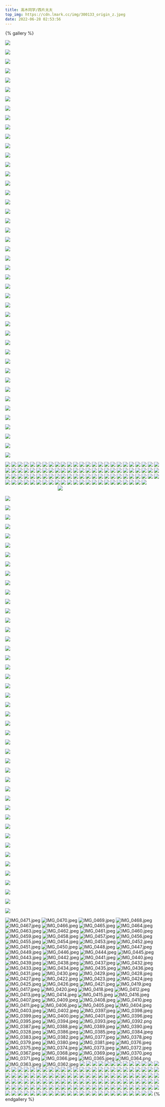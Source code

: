 ```yaml
---
title: 高木同学/西片太太
top_img: https://cdn.lmark.cc/img/300133_origin_z.jpeg
date: 2022-06-28 02:53:56
---
```

{% gallery %}

![](https://cdn.lmark.cc/img/300133_origin_z.jpeg)

![](https://cdn.lmark.cc/img/300136_origin_20220531_195148.jpg)

![](https://cdn.lmark.cc/img/300137_origin_20220531_195151.jpg)

![](https://cdn.lmark.cc/img/300138_origin_20220531_195238.jpg)

![](https://cdn.lmark.cc/img/300139_origin_20220531_195300.jpg)

![](https://cdn.lmark.cc/img/300140_origin_20220531_195307.jpg)

![](https://cdn.lmark.cc/img/300141_origin_20220531_195311.jpg)

![](https://cdn.lmark.cc/img/300142_origin_20220531_195315.jpg)

![](https://cdn.lmark.cc/img/300143_origin_20220531_195532.jpg)

![](https://cdn.lmark.cc/img/300144_origin_20220531_195534.jpg)

![](https://cdn.lmark.cc/img/300145_origin_20220531_195541.jpg)

![](https://cdn.lmark.cc/img/300146_origin_20220531_195547.jpg)

![](https://cdn.lmark.cc/img/300147_origin_20220531_195551.jpg)

![](https://cdn.lmark.cc/img/300148_origin_20220531_195553.jpg)

![](https://cdn.lmark.cc/img/300149_origin_20220531_195558.jpg)

![](https://cdn.lmark.cc/img/300150_origin_20220531_195603.jpg)

![](https://cdn.lmark.cc/img/300151_origin_20220531_195612.jpg)

![](https://cdn.lmark.cc/img/300152_origin_20220531_195623.jpg)

![](https://cdn.lmark.cc/img/300153_origin_20220531_195859.jpg)

![](https://cdn.lmark.cc/img/300154_origin_20220531_195942.jpg)

![](https://cdn.lmark.cc/img/300155_origin_20220531_195944.jpg)

![](https://cdn.lmark.cc/img/300156_origin_20220531_195946.jpg)

![](https://cdn.lmark.cc/img/300157_origin_20220531_195958.jpg)

![](https://cdn.lmark.cc/img/300160_origin_20220531_200001.jpg)

![](https://cdn.lmark.cc/img/300165_origin_20220531_200019.jpg)

![](https://cdn.lmark.cc/img/300166_origin_20220531_200021.jpg)

![](https://cdn.lmark.cc/img/300167_origin_20220531_200031.jpg)

![](https://cdn.lmark.cc/img/300168_origin_20220531_200032.jpg)

![](https://cdn.lmark.cc/img/300169_origin_20220531_200034.jpg)

![](https://cdn.lmark.cc/img/300170_origin_20220531_200044.jpg)

![](https://cdn.lmark.cc/img/300171_origin_20220531_200046.jpg)

![](https://cdn.lmark.cc/img/300172_origin_20220531_200244.jpg)

![](https://cdn.lmark.cc/img/300173_origin_20220531_200246.jpg)

![](https://cdn.lmark.cc/img/300174_origin_20220531_200256.jpg)

![](https://cdn.lmark.cc/img/300175_origin_20220531_200259.jpg)

![](https://cdn.lmark.cc/img/300176_origin_20220531_200309.jpg)

![](https://cdn.lmark.cc/img/300177_origin_20220531_200311.jpg)

![](https://cdn.lmark.cc/img/300178_origin_20220531_200406.jpg)

![](https://cdn.lmark.cc/img/300179_origin_20220531_200414.jpg)

![](https://cdn.lmark.cc/img/300180_origin_20220531_200416.jpg)

![](https://cdn.lmark.cc/img/300181_origin_20220531_200421.jpg)

![](https://cdn.lmark.cc/img/300182_origin_20220531_200437.jpg)

![](https://cdn.lmark.cc/img/300183_origin_20220531_200439.jpg)

![](https://cdn.lmark.cc/img/300184_origin_20220531_200443.jpg)

![](https://cdn.lmark.cc/img/300185_origin_20220531_200447.jpg)

![](https://cdn.lmark.cc/img/300186_origin_20220531_200449.jpg)
![](https://cdn.lmark.cc/img/300187_origin_20220531_200452.jpg)
![](https://cdn.lmark.cc/img/300188_origin_20220531_200500.jpg)
![](https://cdn.lmark.cc/img/300189_origin_20220531_200502.jpg)
![](https://cdn.lmark.cc/img/300190_origin_20220531_200503.jpg)
![](https://cdn.lmark.cc/img/300191_origin_20220531_200505.jpg)
![](https://cdn.lmark.cc/img/300192_origin_20220531_200511.jpg)
![](https://cdn.lmark.cc/img/300193_origin_20220531_200514.jpg)
![](https://cdn.lmark.cc/img/300195_origin_20220531_200519.jpg)
![](https://cdn.lmark.cc/img/300195_origin_20220531_200519.jpg)
![](https://cdn.lmark.cc/img/300197_origin_20220531_200823.jpg)
![](https://cdn.lmark.cc/img/300198_origin_20220531_200826.jpg)
![](https://cdn.lmark.cc/img/300199_origin_20220531_200831.jpg)
![](https://cdn.lmark.cc/img/300200_origin_20220531_200837.jpg)
![](https://cdn.lmark.cc/img/300201_origin_20220531_200839.jpg)
![](https://cdn.lmark.cc/img/300202_origin_20220531_200845.jpg)
![](https://cdn.lmark.cc/img/300203_origin_20220531_200850.jpg)
![](https://cdn.lmark.cc/img/300204_origin_20220531_200859.jpg)
![](https://cdn.lmark.cc/img/300205_origin_20220531_200902.jpg)
![](https://cdn.lmark.cc/img/300206_origin_20220531_200908.jpg)
![](https://cdn.lmark.cc/img/300207_origin_20220531_200910.jpg)
![](https://cdn.lmark.cc/img/300208_origin_20220531_200914.jpg)
![](https://cdn.lmark.cc/img/300209_origin_20220531_201110.jpg)
![](https://cdn.lmark.cc/img/300210_origin_20220531_201127.jpg)
![](https://cdn.lmark.cc/img/300211_origin_20220531_201145.jpg)
![](https://cdn.lmark.cc/img/300212_origin_20220531_201147.jpg)
![](https://cdn.lmark.cc/img/300213_origin_20220531_201154.jpg)
![](https://cdn.lmark.cc/img/300214_origin_20220531_201156.jpg)
![](https://cdn.lmark.cc/img/300216_origin_20220531_201214.jpg)
![](https://cdn.lmark.cc/img/300217_origin_20220531_201216.jpg)
![](https://cdn.lmark.cc/img/300218_origin_20220531_201225.jpg)
![](https://cdn.lmark.cc/img/300220_origin_20220531_201234.jpg)
![](https://cdn.lmark.cc/img/300221_origin_20220531_201235.jpg)
![](https://cdn.lmark.cc/img/300222_origin_20220531_201420.jpg)
![](https://cdn.lmark.cc/img/300223_origin_20220531_201432.jpg)
![](https://cdn.lmark.cc/img/300224_origin_20220531_201438.jpg)
![](https://cdn.lmark.cc/img/300225_origin_20220531_201440.jpg)
![](https://cdn.lmark.cc/img/300226_origin_20220531_201441.jpg)
![](https://cdn.lmark.cc/img/300227_origin_20220531_201506.jpg)
![](https://cdn.lmark.cc/img/300228_origin_20220531_201525.jpg)
![](https://cdn.lmark.cc/img/300229_origin_20220531_201527.jpg)
![](https://cdn.lmark.cc/img/300230_origin_20220531_201530.jpg)
![](https://cdn.lmark.cc/img/300231_origin_20220531_201543.jpg)
![](https://cdn.lmark.cc/img/300232_origin_20220531_201548.jpg)
![](https://cdn.lmark.cc/img/300233_origin_20220531_201608.jpg)
![](https://cdn.lmark.cc/img/300234_origin_20220531_201611.jpg)
![](https://cdn.lmark.cc/img/300235_origin_20220531_201613.jpg)
![](https://cdn.lmark.cc/img/300236_origin_20220531_201720.jpg)
![](https://cdn.lmark.cc/img/300237_origin_20220531_201724.jpg)
![](https://cdn.lmark.cc/img/300238_origin_20220531_201734.jpg)
![](https://cdn.lmark.cc/img/300239_origin_20220531_201743.jpg)
![](https://cdn.lmark.cc/img/300240_origin_20220531_201745.jpg)
![](https://cdn.lmark.cc/img/300241_origin_20220531_201748.jpg)
![](https://cdn.lmark.cc/img/300242_origin_20220531_201756.jpg)
![](https://cdn.lmark.cc/img/300243_origin_20220531_201807.jpg)
![](https://cdn.lmark.cc/img/300244_origin_20220531_202059.jpg)
![](https://cdn.lmark.cc/img/300245_origin_20220531_202105.jpg)
![](https://cdn.lmark.cc/img/300246_origin_20220531_202249.jpg)
![](https://cdn.lmark.cc/img/300247_origin_20220531_202306.jpg)
![](https://cdn.lmark.cc/img/300248_origin_20220531_202309.jpg)
![](https://cdn.lmark.cc/img/300249_origin_20220531_202313.jpg)
![](https://cdn.lmark.cc/img/300250_origin_20220531_202337.jpg)
![](https://cdn.lmark.cc/img/300251_origin_20220531_202404.jpg)
![](https://cdn.lmark.cc/img/300252_origin_20220531_202420.jpg)
![](https://cdn.lmark.cc/img/300253_origin_20220531_202426.jpg)
![](https://cdn.lmark.cc/img/300254_origin_20220531_202433.jpg)
![](https://cdn.lmark.cc/img/300255_origin_20220531_202437.jpg)
![](https://cdn.lmark.cc/img/300257_origin_20220531_202454.jpg)
![](https://cdn.lmark.cc/img/300258_origin_20220531_202457.jpg)
![](https://cdn.lmark.cc/img/300259_origin_20220531_202504.jpg)
![](https://cdn.lmark.cc/img/300260_origin_20220531_202719.jpg)
![](https://cdn.lmark.cc/img/300261_origin_20220531_202723.jpg)
![](https://cdn.lmark.cc/img/300262_origin_20220531_202727.jpg)
![](https://cdn.lmark.cc/img/300263_origin_20220531_202741.jpg)
![](https://cdn.lmark.cc/img/300264_origin_20220531_202747.jpg)
![](https://cdn.lmark.cc/img/300265_origin_20220531_202756.jpg)
![](https://cdn.lmark.cc/img/300266_origin_20220531_202801.jpg)
![](https://cdn.lmark.cc/img/300267_origin_20220531_202810.jpg)
![](https://cdn.lmark.cc/img/300268_origin_20220531_202826.jpg)
![](https://cdn.lmark.cc/img/300269_origin_20220531_202830.jpg)
![](https://cdn.lmark.cc/img/300270_origin_20220531_202834.jpg)
![](https://cdn.lmark.cc/img/300271_origin_20220531_202912.jpg)
![](https://cdn.lmark.cc/img/300272_origin_20220531_202933.jpg)
![](https://cdn.lmark.cc/img/300273_origin_20220531_202945.jpg)
![](https://cdn.lmark.cc/img/300274_origin_20220531_202953.jpg)
![](https://cdn.lmark.cc/img/307250_origin_20220610_145636.jpg)
![](https://cdn.lmark.cc/img/307572_origin_20220611_003922.jpg)
![](https://cdn.lmark.cc/img/319676_origin_20220628_092336.jpg)
![](https://cdn.lmark.cc/img/319677_origin_20220628_092341.jpg)
![](https://cdn.lmark.cc/img/319678_origin_20220628_092530.jpg)
![](https://cdn.lmark.cc/img/319679_origin_20220628_092532.jpg)
![](https://cdn.lmark.cc/img/319680_origin_20220628_092542.jpg)
![](https://cdn.lmark.cc/img/319681_origin_20220628_092544.jpg)
![](https://cdn.lmark.cc/img/319682_origin_20220628_092551.jpg)
![](https://cdn.lmark.cc/img/323043_origin_20220704_085127.jpg)
![](https://cdn.lmark.cc/img/323044_origin_20220704_085129.jpg)
![](https://cdn.lmark.cc/img/323045_origin_20220704_085133.jpg)
![](https://cdn.lmark.cc/img/323046_origin_20220704_085136.jpg)
![]()
![]()
![]()
![]()
![]()
![]()
![]()
![]()
![]()
![]()
![]()
![]()
![]()
![]()
![]()
![]()
![]()
![]()
![]()
![]()
![]()
![]()
![]()
![]()
![]()
![]()
![]()
![]()
![]()
![]()
![]()
![]()
![]()
![]()
![]()
![]()
![]()
![]()
![]()
![]()
![]()
![]()
![]()
![]()
![]()
![]()
![]()
![]()
![]()
![]()
![]()
![]()
![]()
![]()
![]()
![](https://cdn.lmark.cc/blog/0BB0FCFEE2109233C220A6A0370AAD10.png)

![](https://cdn.lmark.cc/blog/1652AC1E14EED73C57F8D40E71412930.png)

![](https://cdn.lmark.cc/blog/1992B0674BDF96D2C7D5F2824845661D.png)

![](https://cdn.lmark.cc/blog/1E081604583F31C42A1CFF001D27B4CF.png)

![](https://cdn.lmark.cc/blog/460FD182E6C2D111949405D315D0EF59.png)

![](https://cdn.lmark.cc/blog/5A3F884D689EB809ED9658495D9D26B3.png)

![](https://cdn.lmark.cc/blog/6542F5D0999753EC5A1AAEEB701A1B30.png)

![](https://cdn.lmark.cc/blog/7ED89EF9DF43770D293483B7607FDA34.png)

![](https://cdn.lmark.cc/blog/84E46B6B25E06A68727E41E422D507BD.png)

![](https://cdn.lmark.cc/blog/9E78333F07D45A97007C71BA466C19FD.png)

![](https://cdn.lmark.cc/blog/DF5100D571037737E54AE8693D41875E.png)

![](http://cdn.lmark.cc/img/ECDACD04E478DAEDB2EBCBFBA69C1BF9.png)

![](https://cdn.lmark.cc/blog/IMG_0126.JPG)

![](https://cdn.lmark.cc/blog/IMG_0127.JPG)

![](https://cdn.lmark.cc/blog/IMG_0128.JPG)

![](https://cdn.lmark.cc/blog/IMG_0129.JPG)

![](https://cdn.lmark.cc/blog/IMG_0130.JPG)

![](https://cdn.lmark.cc/blog/IMG_0132.JPG)

![](https://cdn.lmark.cc/blog/IMG_0133.JPG)

![](https://cdn.lmark.cc/blog/IMG_0135.JPG)

![](https://cdn.lmark.cc/blog/IMG_0136.JPG)

![](https://cdn.lmark.cc/blog/IMG_0137.JPG)

![](https://cdn.lmark.cc/blog/IMG_0138.JPG)

![](https://cdn.lmark.cc/blog/IMG_0139.JPG)

![](https://cdn.lmark.cc/blog/IMG_0140.JPG)

![](https://cdn.lmark.cc/blog/IMG_0141.JPG)

![](https://cdn.lmark.cc/blog/IMG_0142.JPG)

![](https://cdn.lmark.cc/blog/IMG_0143.JPG)

![](https://cdn.lmark.cc/blog/IMG_0144.JPG)

![](https://cdn.lmark.cc/blog/IMG_0145.JPG)

![](https://cdn.lmark.cc/blog/IMG_0146%20%281%29.JPG)

![](https://cdn.lmark.cc/blog/IMG_0148.JPG)

![](https://cdn.lmark.cc/blog/IMG_0150.JPG)

![](https://cdn.lmark.cc/blog/IMG_0151.JPG)

![](http://cdn.lmark.cc/img/IMG_0152.JPG)

![](https://cdn.lmark.cc/blog/IMG_0153.JPG)

![](https://cdn.lmark.cc/blog/IMG_0157.JPG)

![](https://cdn.lmark.cc/blog/IMG_0158.JPG)

![](https://cdn.lmark.cc/blog/IMG_0162.JPG)

![](https://cdn.lmark.cc/blog/IMG_0163.JPG)

![](https://cdn.lmark.cc/blog/IMG_0164.JPG)

![](http://cdn.lmark.cc/img/DX4WCyHwMh2qIY9.png)

![](http://cdn.lmark.cc/img/qK8mHx41XafkIiu.jpg)

![](http://cdn.lmark.cc/img/9tSUPL8CWjXx2ZY.jpg)

![](http://cdn.lmark.cc/img/5KvXmE2iPDSGCyQ.png)

![](http://cdn.lmark.cc/img/i8UAOLXjQIDbfHw.png)

![IMG_0471.jpeg](http://cdn.lmark.cc/img/f639AbvB5l14GeM.jpg)
![IMG_0470.jpeg](http://cdn.lmark.cc/img/n8ahlkPO4ZdM9EY.jpg)
![IMG_0469.jpeg](http://cdn.lmark.cc/img/ob5A3N8R9KUzOlJ.jpg)
![IMG_0468.jpeg](http://cdn.lmark.cc/img/Zpr8CNtWf7YU4kd.jpg)
![IMG_0467.jpeg](http://cdn.lmark.cc/img/kcJ93K2AX154HCV.jpg)
![IMG_0466.jpeg](http://cdn.lmark.cc/img/GiQMpY9t6CThOZX.jpg)
![IMG_0465.jpeg](http://cdn.lmark.cc/img/hQvakurms3R5XG1.jpg)
![IMG_0464.jpeg](http://cdn.lmark.cc/img/sFGpRjcrt2vNXoh.jpg)
![IMG_0463.jpeg](http://cdn.lmark.cc/img/8KTbdUZovNG1DgH.jpg)
![IMG_0462.jpeg](http://cdn.lmark.cc/img/zrmGUKBVtONukDA.jpg)
![IMG_0461.jpeg](http://cdn.lmark.cc/img/5MFQUvymY8n1cjD.jpg)
![IMG_0460.jpeg](http://cdn.lmark.cc/img/W8tnlTPOkUgBmih.jpg)
![IMG_0459.jpeg](http://cdn.lmark.cc/img/1fHObMLyjdhqiaG.jpg)
![IMG_0458.jpeg](http://cdn.lmark.cc/img/d8RA5KoyhVemt21.jpg)
![IMG_0457.jpeg](http://cdn.lmark.cc/img/tYsaSw1ympJ93XQ.jpg)
![IMG_0456.jpeg](http://cdn.lmark.cc/img/e3uZ1LbxhQ69sVl.jpg)
![IMG_0455.jpeg](http://cdn.lmark.cc/img/zsuIZjEQRvKwiM1.jpg)
![IMG_0454.jpeg](http://cdn.lmark.cc/img/QBSHRWtcw3bA75j.jpg)
![IMG_0453.jpeg](http://cdn.lmark.cc/img/xpDhiNlaFSXIvor.jpg)
![IMG_0452.jpeg](http://cdn.lmark.cc/img/6YnGVLEsgQper4W.jpg)
![IMG_0451.jpeg](http://cdn.lmark.cc/img/6LxAK18o5THyFR7.jpg)
![IMG_0450.jpeg](http://cdn.lmark.cc/img/MChfcY36ybTaLGH.jpg)
![IMG_0448.jpeg](http://cdn.lmark.cc/img/fyZ67FYwJrkDezQ.jpg)
![IMG_0447.jpeg](http://cdn.lmark.cc/img/izdvaCQmg3Becly.jpg)
![IMG_0449.jpeg](http://cdn.lmark.cc/img/cyjdV1hmPDbLsFE.jpg)
![IMG_0446.jpeg](http://cdn.lmark.cc/img/5qjAMSVbHPEcDWX.jpg)
![IMG_0444.jpeg](http://cdn.lmark.cc/img/O5TCYpk2wKGeXFR.jpg)
![IMG_0445.jpeg](http://cdn.lmark.cc/img/9BSMlyYI7V1AsWo.jpg)
![IMG_0443.jpeg](http://cdn.lmark.cc/img/wQDkTiuGEOIaZb8.jpg)
![IMG_0442.jpeg](http://cdn.lmark.cc/img/VtguYwvGLSzJBkl.jpg)
![IMG_0441.jpeg](http://cdn.lmark.cc/img/I4MgoCFnrfG8cUj.jpg)
![IMG_0440.jpeg](http://cdn.lmark.cc/img/4kmgHLYdVIqbDyr.jpg)
![IMG_0439.jpeg](http://cdn.lmark.cc/img/dZkS9iI3XB5RmJC.jpg)
![IMG_0438.jpeg](http://cdn.lmark.cc/img/UgtfKi9yoOzTNvp.jpg)
![IMG_0437.jpeg](http://cdn.lmark.cc/img/GNCTeupvgU7ix3a.jpg)
![IMG_0432.jpeg](http://cdn.lmark.cc/img/HxiKWmsVEdLQ8pS.jpg)
![IMG_0433.jpeg](http://cdn.lmark.cc/img/1RAbQTWg56LpPSe.jpg)
![IMG_0434.jpeg](http://cdn.lmark.cc/img/GU6wEhqnFizSPAK.jpg)
![IMG_0435.jpeg](http://cdn.lmark.cc/img/BpSKsrP8Uj3TCRA.jpg)
![IMG_0436.jpeg](http://cdn.lmark.cc/img/pVKbAgEsuitkWed.jpg)
![IMG_0431.jpeg](http://cdn.lmark.cc/img/Fq2L31cQ6amSJou.jpg)
![IMG_0430.jpeg](http://cdn.lmark.cc/img/BOFhIysf9LKtH8g.jpg)
![IMG_0429.jpeg](http://cdn.lmark.cc/img/iM5FHNEVZnCfAlU.jpg)
![IMG_0428.jpeg](http://cdn.lmark.cc/img/a5QyjO3K8Z2mGfM.jpg)
![IMG_0427.jpeg](http://cdn.lmark.cc/img/Amcw1xOKCNX387a.jpg)
![IMG_0422.jpeg](http://cdn.lmark.cc/img/649BWGvQYINh5pO.jpg)
![IMG_0423.jpeg](http://cdn.lmark.cc/img/GkE5ULwaeM2sxSW.jpg)
![IMG_0424.jpeg](http://cdn.lmark.cc/img/35WwFdeGcpRnTCb.jpg)
![IMG_0425.jpeg](http://cdn.lmark.cc/img/pvaA423fuqS1JHP.jpg)
![IMG_0426.jpeg](http://cdn.lmark.cc/img/UAWiCx62KQwenqZ.jpg)
![IMG_0421.jpeg](http://cdn.lmark.cc/img/DbxPKwUZzOBm38v.jpg)
![IMG_0419.jpeg](http://cdn.lmark.cc/img/2m9bMAoruw6iHQY.jpg)
![IMG_0417.jpeg](http://cdn.lmark.cc/img/R2uI6cLdi7p49TH.jpg)
![IMG_0420.jpeg](http://cdn.lmark.cc/img/k5xpsg4Tz3F68dH.jpg)
![IMG_0418.jpeg](http://cdn.lmark.cc/img/nvTDkiPsHKemz3L.jpg)
![IMG_0412.jpeg](http://cdn.lmark.cc/img/UqMIanYjtwyQ18N.jpg)
![IMG_0413.jpeg](http://cdn.lmark.cc/img/AqtOc8iyD6Ejnxw.jpg)
![IMG_0414.jpeg](http://cdn.lmark.cc/img/v1R5r6gh4cHSFeQ.jpg)
![IMG_0415.jpeg](http://cdn.lmark.cc/img/sKrl42kaCOcN1F9.jpg)
![IMG_0416.jpeg](http://cdn.lmark.cc/img/OTXcwYENZCzxuVk.jpg)
![IMG_0407.jpeg](http://cdn.lmark.cc/img/WsUQk4qnOSeltB9.jpg)
![IMG_0409.jpeg](http://cdn.lmark.cc/img/x9mL1bYDT6ZORUg.jpg)
![IMG_0408.jpeg](http://cdn.lmark.cc/img/gSOquIFoW7bMlaj.jpg)
![IMG_0410.jpeg](http://cdn.lmark.cc/img/69NDI2KST5HVEJg.jpg)
![IMG_0411.jpeg](http://cdn.lmark.cc/img/8IFvcktXqQB7P6h.jpg)
![IMG_0406.jpeg](http://cdn.lmark.cc/img/yROCb94JL7lNwgh.jpg)
![IMG_0405.jpeg](http://cdn.lmark.cc/img/gDxbsoGdBOyYnlk.jpg)
![IMG_0404.jpeg](http://cdn.lmark.cc/img/Q5LHWthsSyVA7Nb.jpg)
![IMG_0403.jpeg](http://cdn.lmark.cc/img/U5xS4FfCVazT1AW.jpg)
![IMG_0402.jpeg](http://cdn.lmark.cc/img/NsJfVWwqMX8rxIU.jpg)
![IMG_0397.jpeg](http://cdn.lmark.cc/img/eKpZSv4cg9R5Ebt.jpg)
![IMG_0398.jpeg](http://cdn.lmark.cc/img/MLGxS5qdB6Oljf7.jpg)
![IMG_0399.jpeg](http://cdn.lmark.cc/img/eLa2NVDrApClE7u.jpg)
![IMG_0400.jpeg](http://cdn.lmark.cc/img/eCaOZdyJTxLA34h.jpg)
![IMG_0401.jpeg](http://cdn.lmark.cc/img/1dT5XMkfi6vRoqF.jpg)
![IMG_0396.jpeg](http://cdn.lmark.cc/img/JHGMk4PxAFc2WXb.jpg)
![IMG_0395.jpeg](http://cdn.lmark.cc/img/g4MmJL3x6HeOfdK.jpg)
![IMG_0394.jpeg](http://cdn.lmark.cc/img/zl5EIKrFibALHaZ.jpg)
![IMG_0393.jpeg](http://cdn.lmark.cc/img/VdBIhrwRmyoQ6TK.jpg)
![IMG_0392.png](http://cdn.lmark.cc/img/ytlJN8iZ2WQDdK1.png)
![IMG_0387.jpeg](http://cdn.lmark.cc/img/3ZHjOUNb1sh4JAa.jpg)
![IMG_0388.jpeg](http://cdn.lmark.cc/img/zEoIqUaO8S79Num.jpg)
![IMG_0389.jpeg](http://cdn.lmark.cc/img/S6OVj4mn29NelgH.jpg)
![IMG_0390.jpeg](http://cdn.lmark.cc/img/pZ1FLHGIvaXA379.jpg)
![IMG_0328.jpeg](http://cdn.lmark.cc/img/2haFrwCYpzyJHRq.jpg)
![IMG_0386.jpeg](http://cdn.lmark.cc/img/n7jdJ9TvrNUyaOL.jpg)
![IMG_0385.jpeg](http://cdn.lmark.cc/img/8NMcURSk5VJ6aY1.jpg)
![IMG_0384.jpeg](http://cdn.lmark.cc/img/Ot86Ire9oapRQbM.jpg)
![IMG_0383.jpeg](http://cdn.lmark.cc/img/D1yLIjRe5kTQfw9.jpg)
![IMG_0382.jpeg](http://cdn.lmark.cc/img/AsfMWh3r7SZgt1a.jpg)
![IMG_0377.jpeg](http://cdn.lmark.cc/img/lOSPW8Qoe42uMpw.jpg)
![IMG_0378.jpeg](http://cdn.lmark.cc/img/aDwMtYnN74S3CTZ.jpg)
![IMG_0379.jpeg](http://cdn.lmark.cc/img/vfbTZ2VKk6SM4dU.jpg)
![IMG_0380.jpeg](http://cdn.lmark.cc/img/ZpOFKCQbBNhIPq6.jpg)
![IMG_0381.jpeg](http://cdn.lmark.cc/img/nR2muwXFMokLx3q.jpg)
![IMG_0376.jpeg](http://cdn.lmark.cc/img/RP1MFrsJkOi7dzH.jpg)
![IMG_0375.jpeg](http://cdn.lmark.cc/img/SAGvdiWNg4mCFo5.jpg)
![IMG_0374.jpeg](http://cdn.lmark.cc/img/fawzEiqt48NJloQ.jpg)
![IMG_0373.jpeg](http://cdn.lmark.cc/img/qh53WHmwTBnlubA.jpg)
![IMG_0372.jpeg](http://cdn.lmark.cc/img/wFreUQJSskhvGCz.jpg)
![IMG_0367.jpeg](http://cdn.lmark.cc/img/MgOnp4mDcVewA8s.jpg)
![IMG_0368.jpeg](http://cdn.lmark.cc/img/plN8ePoFYR9Zndg.jpg)
![IMG_0369.jpeg](http://cdn.lmark.cc/img/QTrXbBc3Nf6zplI.jpg)
![IMG_0370.jpeg](http://cdn.lmark.cc/img/AELpem4YCG9a1i5.jpg)
![IMG_0371.jpeg](http://cdn.lmark.cc/img/1yizdDXHslBGhFj.jpg)
![IMG_0366.jpeg](http://cdn.lmark.cc/img/FdbpY8DUnQ9364Z.jpg)
![IMG_0365.jpeg](http://cdn.lmark.cc/img/1nl78vYOAR3aNmP.jpg)
![IMG_0364.png](http://cdn.lmark.cc/img/6jx7sVuUIh9RvBH.png)
![IMG_0363.jpeg](http://cdn.lmark.cc/img/czKt6LgmINw8Cho.jpg)
![IMG_0362.jpeg](http://cdn.lmark.cc/img/hY7Sv86NqCyxDk1.jpg)
![](https://cdn.lmark.cc/img/IMG_0219.JPG)
![](https://cdn.lmark.cc/img/IMG_0361.JPG)
![](https://cdn.lmark.cc/img/IMG_0360.JPG)
![](https://cdn.lmark.cc/img/IMG_0359.JPG)
![](https://cdn.lmark.cc/img/IMG_0357.JPG)
![](https://cdn.lmark.cc/img/IMG_0356.JPG)
![](https://cdn.lmark.cc/img/IMG_0355.PNG)
![](https://cdn.lmark.cc/img/IMG_0354.JPG)
![](https://cdn.lmark.cc/img/IMG_0352.JPG)
![](https://cdn.lmark.cc/img/IMG_0351.JPG)
![](https://cdn.lmark.cc/img/IMG_0350.PNG)
![](https://cdn.lmark.cc/img/IMG_0349.JPG)
![](https://cdn.lmark.cc/img/IMG_0347.JPG)
![](https://cdn.lmark.cc/img/IMG_0346.JPG)
![](https://cdn.lmark.cc/img/IMG_0345.JPG)
![](https://cdn.lmark.cc/img/IMG_0344.JPG)
![](https://cdn.lmark.cc/img/IMG_0343.PNG)
![](https://cdn.lmark.cc/img/IMG_0342.JPG)
![](https://cdn.lmark.cc/img/IMG_0341.JPG)
![](https://cdn.lmark.cc/img/IMG_0340.JPG)
![](https://cdn.lmark.cc/img/IMG_0339.JPG)
![](https://cdn.lmark.cc/img/IMG_0338.JPG)
![](https://cdn.lmark.cc/img/IMG_0337.JPG)
![](https://cdn.lmark.cc/img/IMG_0336.JPG)
![](https://cdn.lmark.cc/img/IMG_0335.JPG)
![](https://cdn.lmark.cc/img/IMG_0334.JPG)
![](https://cdn.lmark.cc/img/IMG_0333.JPG)
![](https://cdn.lmark.cc/img/IMG_0332.JPG)
![](https://cdn.lmark.cc/img/IMG_0331.JPG)
![](https://cdn.lmark.cc/img/IMG_0330.JPG)
![](https://cdn.lmark.cc/img/IMG_0329.JPG)
![](https://cdn.lmark.cc/img/IMG_0328.JPG)
![](https://cdn.lmark.cc/img/IMG_0327.JPG)
![](https://cdn.lmark.cc/img/IMG_0326.JPG)
![](https://cdn.lmark.cc/img/IMG_0325.JPG)
![](https://cdn.lmark.cc/img/IMG_0324.JPG)
![](https://cdn.lmark.cc/img/IMG_0323.JPG)
![](https://cdn.lmark.cc/img/IMG_0322.JPG)
![](https://cdn.lmark.cc/img/IMG_0321.JPG)
![](https://cdn.lmark.cc/img/IMG_0320.JPG)
![](https://cdn.lmark.cc/img/IMG_0319.JPG)
![](https://cdn.lmark.cc/img/IMG_0318.JPG)
![](https://cdn.lmark.cc/img/IMG_0317.JPG)
![](https://cdn.lmark.cc/img/IMG_0316.JPG)
![](https://cdn.lmark.cc/img/IMG_0315.JPG)
![](https://cdn.lmark.cc/img/IMG_0314.JPG)
![](https://cdn.lmark.cc/img/IMG_0313.JPG)
![](https://cdn.lmark.cc/img/IMG_0312.JPG)
![](https://cdn.lmark.cc/img/IMG_0311.JPG)
![](https://cdn.lmark.cc/img/IMG_0309.JPG)
![](https://cdn.lmark.cc/img/IMG_0308.JPG)
![](https://cdn.lmark.cc/img/IMG_0307.JPG)
![](https://cdn.lmark.cc/img/IMG_0306.JPG)
![](https://cdn.lmark.cc/img/IMG_0302.JPG)
![](https://cdn.lmark.cc/img/IMG_0305.JPG)
![](https://cdn.lmark.cc/img/IMG_0304.JPG)
![](https://cdn.lmark.cc/img/IMG_0303.JPG)
![](https://cdn.lmark.cc/img/IMG_0301.JPG)
![](https://cdn.lmark.cc/img/IMG_0300.JPG)
![](https://cdn.lmark.cc/img/IMG_0299.JPG)
![](https://cdn.lmark.cc/img/IMG_0298.JPG)
![](https://cdn.lmark.cc/img/IMG_0297.JPG)
![](https://cdn.lmark.cc/img/IMG_0296.JPG)
![](https://cdn.lmark.cc/img/IMG_0295.JPG)
![](https://cdn.lmark.cc/img/IMG_0294.JPG)
![](https://cdn.lmark.cc/img/IMG_0293.JPG)
![](https://cdn.lmark.cc/img/IMG_0292.JPG)
![](https://cdn.lmark.cc/img/IMG_0291.JPG)
![](https://cdn.lmark.cc/img/IMG_0290.JPG)
![](https://cdn.lmark.cc/img/IMG_0289.JPG)
![](https://cdn.lmark.cc/img/IMG_0288.JPG)
![](https://cdn.lmark.cc/img/IMG_0287.JPG)
![](https://cdn.lmark.cc/img/IMG_0286.JPG)
![](https://cdn.lmark.cc/img/IMG_0285.JPG)
![](https://cdn.lmark.cc/img/IMG_0284.JPG)
![](https://cdn.lmark.cc/img/IMG_0283.JPG)
![](https://cdn.lmark.cc/img/IMG_0282.JPG)
![](https://cdn.lmark.cc/img/IMG_0281.JPG)
![](https://cdn.lmark.cc/img/IMG_0280.JPG)
![](https://cdn.lmark.cc/img/IMG_0279.JPG)
![](https://cdn.lmark.cc/img/IMG_0278.JPG)
![](https://cdn.lmark.cc/img/IMG_0276.JPG)
![](https://cdn.lmark.cc/img/IMG_0275.JPG)
![](https://cdn.lmark.cc/img/IMG_0274.JPG)
![](https://cdn.lmark.cc/img/IMG_0273.JPG)
![](https://cdn.lmark.cc/img/IMG_0272.JPG)
![](https://cdn.lmark.cc/img/IMG_0271.JPG)
![](https://cdn.lmark.cc/img/IMG_0270.JPG)
![](https://cdn.lmark.cc/img/IMG_0269.JPG)
![](https://cdn.lmark.cc/img/IMG_0268.JPG)
![](https://cdn.lmark.cc/img/IMG_0267.JPG)
![](https://cdn.lmark.cc/img/IMG_0266.JPG)
![](https://cdn.lmark.cc/img/IMG_0265.JPG)
![](https://cdn.lmark.cc/img/IMG_0264.JPG)
![](https://cdn.lmark.cc/img/IMG_0263.JPG)
![](https://cdn.lmark.cc/img/IMG_0262.JPG)
![](https://cdn.lmark.cc/img/IMG_0261.JPG)
![](https://cdn.lmark.cc/img/IMG_0260.JPG)
![](https://cdn.lmark.cc/img/IMG_0259.JPG)
![](https://cdn.lmark.cc/img/IMG_0258.JPG)
![](https://cdn.lmark.cc/img/IMG_0257.JPG)
![](https://cdn.lmark.cc/img/IMG_0256.JPG)
![](https://cdn.lmark.cc/img/IMG_0255.JPG)
![](https://cdn.lmark.cc/img/IMG_0254.JPG)
![](https://cdn.lmark.cc/img/IMG_0253.JPG)
![](https://cdn.lmark.cc/img/IMG_0251.JPG)
![](https://cdn.lmark.cc/img/IMG_0250.JPG)
![](https://cdn.lmark.cc/img/IMG_0249.JPG)
![](https://cdn.lmark.cc/img/IMG_0248.JPG)
![](https://cdn.lmark.cc/img/IMG_0247.JPG)
![](https://cdn.lmark.cc/img/IMG_0246.JPG)
![](https://cdn.lmark.cc/img/IMG_0245.JPG)
![](https://cdn.lmark.cc/img/IMG_0244.JPG)
![](https://cdn.lmark.cc/img/IMG_0243.JPG)
![](https://cdn.lmark.cc/img/IMG_0241.JPG)
![](https://cdn.lmark.cc/img/IMG_0240.JPG)
![](https://cdn.lmark.cc/img/IMG_0239.JPG)
![](https://cdn.lmark.cc/img/IMG_0238.PNG)
![](https://cdn.lmark.cc/img/IMG_0237.JPG)
![](https://cdn.lmark.cc/img/IMG_0236.JPG)
![](https://cdn.lmark.cc/img/IMG_0235.JPG)
![](https://cdn.lmark.cc/img/IMG_0234.JPG)
![](https://cdn.lmark.cc/img/IMG_0233.JPG)
![](https://cdn.lmark.cc/img/IMG_0232.JPG)
![](https://cdn.lmark.cc/img/IMG_0231.JPG)
![](https://cdn.lmark.cc/img/IMG_0230.JPG)
![](https://cdn.lmark.cc/img/IMG_0229.JPG)
![](https://cdn.lmark.cc/img/IMG_0228.JPG)
![](https://cdn.lmark.cc/img/IMG_0227.JPG)
![](https://cdn.lmark.cc/img/IMG_0226.JPG)
![](https://cdn.lmark.cc/img/IMG_0225.JPG)
![](https://cdn.lmark.cc/img/IMG_0224.JPG)
![](https://cdn.lmark.cc/img/IMG_0223.JPG)
![](https://cdn.lmark.cc/img/IMG_0222.JPG)
![](https://cdn.lmark.cc/img/IMG_0221.JPG)
![](https://cdn.lmark.cc/img/IMG_0220.JPG)
![](https://cdn.lmark.cc/img/20220831_085223.jpg)
{% endgallery %}

